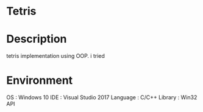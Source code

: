 # Tetris

# Description
tetris implementation using OOP.
i tried 

# Environment
OS : Windows 10
IDE : Visual Studio 2017
Language : C/C++
Library : Win32 API
